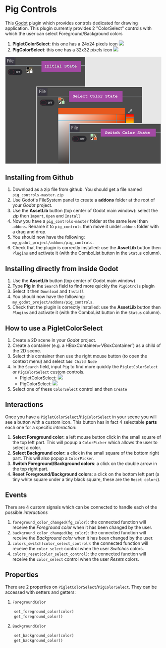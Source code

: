 # Pig Controls
This [Godot](https://godotengine.org/) plugin which provides controls dedicated for drawing application. 
This plugin currently provides 2 "ColorSelect" controls with which the user can select Foreground/Background colors
1. **PigletColorSelect**: this one has a 24x24 pixels icon
  ![](https://raw.githubusercontent.com/Echopraxium/pig_controls/master/buttons/ColorSelect/piglet_color_select.png)
2. **PigColorSelect**: this one has a 32x32 pixels icon
  ![](https://raw.githubusercontent.com/Echopraxium/pig_controls/master/buttons/ColorSelect/pig_color_select.png)

![Pig Controls](https://raw.githubusercontent.com/Echopraxium/PigControls/master/addons/pig_controls/buttons/ColorSelect/PigControls_ColorSelect_Screenshot.png)

## Installing from Github
1. Download as a zip file from github. You should get a file named `pig_controls-master.zip`
2. Use Godot's FileSystem panel to create a **addons** folder at the root of your *Godot* project. 
3. Use the **AssetLib** button (top center of Godot main window): select the zip then `Import`, `Open` and `Install`
4. Now you have a `pig_controls-master` folder at the same level than `addons`. Rename it to `pig_controls` then move it under `addons` folder with a drag and drop. 
5. You should now have the following: `my_godot_project/addons/pig_controls`.
6. Check that the plugin is correctly installed: use the **AssetLib** button then `Plugins` and activate it (with the ComboList button in the `Status` column).

## Installing directly from inside Godot
1. Use the **AssetLib** button (top center of Godot main window)
2. Type **Pig** in the `Search` field to find more quickly the `PigCotrols` plugin
3. Select it then `Download` and `Install`
4. You should now have the following: `my_godot_project/addons/pig_controls`.
5. Check that the plugin is correctly installed: use the **AssetLib** button then `Plugins` and activate it (with the ComboList button in the `Status` column).

## How to use a PigletColorSelect
1. Create a 2D scene in your *Godot* project.
2. Create a container (e.g. a HBoxContainer` or `VBoxContainer`) as a child of the 2D scene.
3. Select this container then use the right mouse button (to open the context menu) and select `Add Child Node`
4. In the `Search` field, input `Pig` to find more quickly the `PigletColorSelect` or `PigColorSelect` custom controls.
    - PigletColorSelect: ![](https://raw.githubusercontent.com/Echopraxium/pig_controls/master/buttons/ColorSelect/piglet_color_select_icon.png)
    - PigColorSelect: ![](https://raw.githubusercontent.com/Echopraxium/pig_controls/master/buttons/ColorSelect/pig_color_select_icon.png)
5. Select one of these `ColorSelect` control and then `Create`

## Interactions
Once you have a `PigletColorSelect`/`PigColorSelect` in your scene you will see a button with a custom icon. This button has in fact 4 selectable **parts** each one for a specific *interaction*:
1. **Select Foreground color**: a left mouse button click in the small square of the top left part. This will popup a `ColorPicker` which allows the user to select a color.
2. **Select Background color**: a click in the small square of the bottom right part. This will also popup a `ColorPicker`.
3. **Switch Foreground/Background colors**: a click on the double arrow in the top right part.
4. **Reset Foreground/Background colors**: a click on the bottom left part (a tiny white square under a tiny black square, these are the `Reset colors`).

## Events
There are 4 custom signals which can be connected to handle each of the possible *interactions*
1. `foreground_color_changed(fg_color)`: the connected function will receive the *Foreground color* when it has been changed by the user.
2. `background_color_changed(bg_color)`: the connected function will receive the *Background color* when it has been changed by the user.
3. `colors_switch(color_select_control)`: the connected function will receive the `color_select` control when the user *Switches* colors.
4. `colors_reset(color_select_control)`: the connected function will receive the `color_select` control when the user *Resets* colors.

## Properties
There are 2 properties on `PigletColorSelect`/`PigColorSelect`. They can be accessed with setters and getters:
1. `ForegroundColor`
```
	set_foreground_color(color)
	get_foreground_color()
```
2. `BackgroundColor`	
```
	set_background_color(color)
	get_background_color()
```
